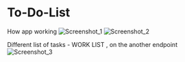# To-Do-List

How app working
![Screenshot_1](https://github.com/Sheggy1/To-Do-List/assets/43640476/83db3352-17f3-42d3-b02b-df2eeec8c4dd)
![Screenshot_2](https://github.com/Sheggy1/To-Do-List/assets/43640476/89d9c26a-02ed-4a3a-a23c-ffd2fa5ce250)

Different list of tasks - WORK LIST , on the another endpoint
![Screenshot_3](https://github.com/Sheggy1/To-Do-List/assets/43640476/9ceb4cd1-833d-4b3c-b8f5-a05b5fc7fa02)
